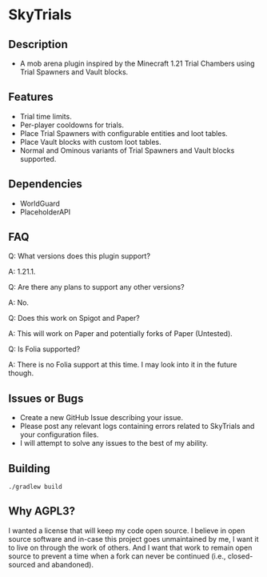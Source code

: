 # SkyTrials
## Description
* A mob arena plugin inspired by the Minecraft 1.21 Trial Chambers using Trial Spawners and Vault blocks.

## Features
* Trial time limits.
* Per-player cooldowns for trials.
* Place Trial Spawners with configurable entities and loot tables.
* Place Vault blocks with custom loot tables.
* Normal and Ominous variants of Trial Spawners and Vault blocks supported.

## Dependencies
* WorldGuard
* PlaceholderAPI

## FAQ
Q: What versions does this plugin support?

A: 1.21.1.

Q: Are there any plans to support any other versions?

A: No.

Q: Does this work on Spigot and Paper?

A: This will work on Paper and potentially forks of Paper (Untested).

Q: Is Folia supported?

A: There is no Folia support at this time. I may look into it in the future though.

## Issues or Bugs
* Create a new GitHub Issue describing your issue.
* Please post any relevant logs containing errors related to SkyTrials and your configuration files.
* I will attempt to solve any issues to the best of my ability.

## Building
```./gradlew build```

## Why AGPL3?
I wanted a license that will keep my code open source. I believe in open source software and in-case this project goes unmaintained by me, I want it to live on through the work of others. And I want that work to remain open source to prevent a time when a fork can never be continued (i.e., closed-sourced and abandoned).
